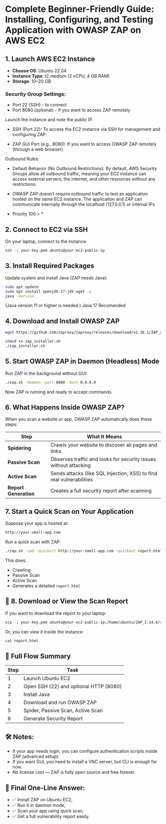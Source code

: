 
# Complete Beginner-Friendly Guide: Installing, Configuring, and Testing Application with OWASP ZAP on AWS EC2

## 1. Launch AWS EC2 Instance
- **Choose OS**: Ubuntu 22.04
- **Instance Type**: t2.medium (2 vCPU, 4 GB RAM)
- **Storage**: 10–20 GB

### Security Group Settings:
- Port 22 (SSH) - to connect
- Port 8080 (optional) - if you want to access ZAP remotely

Launch the instance and note the public IP.

- SSH (Port 22): To access the EC2 instance via SSH for management and configuring ZAP.

- ZAP GUI Port (e.g., 8080): If you want to access OWASP ZAP remotely (through a web browser).


Outbound Rules:
- Default Behavior (No Outbound Restrictions):
By default, AWS Security Groups allow all outbound traffic, meaning your EC2 instance can access external servers, the internet, and other resources without any restrictions.

- OWASP ZAP doesn’t require outbound traffic to test an application hosted on the same EC2 instance. The application and ZAP can communicate internally through the localhost (127.0.0.1) or internal IPs.

- Priority 100 > *

##  2. Connect to EC2 via SSH
On your laptop, connect to the instance:

```bash
ssh -i your-key.pem ubuntu@your-ec2-public-ip
```

##  3. Install Required Packages
Update system and install Java (ZAP needs Java):

```bash
sudo apt update
sudo apt install openjdk-17-jdk wget -y
java -version
```

(Java version 11 or higher is needed.)
    Java 17 Recomended

##  4. Download and Install OWASP ZAP

```bash
wget https://github.com/zaproxy/zaproxy/releases/download/v2.16.1/ZAP_2_16_1_unix.sh -O zap_installer.sh

chmod +x zap_installer.sh
./zap_installer.sh
```

## 5. Start OWASP ZAP in Daemon (Headless) Mode
Run ZAP in the background without GUI:

```bash
./zap.sh -daemon -port 8080 -host 0.0.0.0
```

Now ZAP is running and ready to accept commands.

## 6. What Happens Inside OWASP ZAP?
When you scan a website or app, OWASP ZAP automatically does these steps:

| Step            | What It Means                                                                 |
|-----------------|-------------------------------------------------------------------------------|
| **Spidering**    | Crawls your website to discover all pages and links                           |
| **Passive Scan** | Observes traffic and looks for security issues without attacking             |
| **Active Scan**  | Sends attacks (like SQL Injection, XSS) to find real vulnerabilities          |
| **Report Generation** | Creates a full security report after scanning                           |

## 7. Start a Quick Scan on Your Application
Suppose your app is hosted at:

```bash
http://your-small-app.com
```

Run a quick scan with ZAP:

```bash
./zap.sh -cmd -quickurl http://your-small-app.com -quickout report.html
```

This does:
- Crawling
- Passive Scan
- Active Scan
- Generates a detailed `report.html`

## 📄 8. Download or View the Scan Report
If you want to download the report to your laptop:

```bash
scp -i your-key.pem ubuntu@your-ec2-public-ip:/home/ubuntu/ZAP_2.14.0/report.html .
```

Or, you can view it inside the instance:

```bash
cat report.html
```

## 📌 Full Flow Summary

| Step | Task                                      |
|------|-------------------------------------------|
| 1    | Launch Ubuntu EC2                        |
| 2    | Open SSH (22) and optional HTTP (8080)   | 
| 3    | Install Java                             |
| 4    | Download and run OWASP ZAP               | 
| 5    | Spider, Passive Scan, Active Scan        |
| 6    | Generate Security Report                 |

## 🛠️ Notes:
- If your app needs login, you can configure authentication scripts inside ZAP (advanced setup).
- If you want GUI, you need to install a VNC server, but CLI is enough for now.
- No license cost — ZAP is fully open source and free forever.

## 🎯 Final One-Line Answer:
- ✅ Install ZAP on Ubuntu EC2,
- ✅ Run it in daemon mode,
- ✅ Scan your app using quick scan,
- ✅ Get a full vulnerability report easily.

